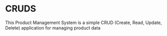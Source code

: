 # CRUDS
This Product Management System is a simple CRUD (Create, Read, Update, Delete) application for managing product data
